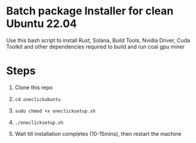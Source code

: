 # Batch package Installer for clean Ubuntu 22.04
Use this bash script to install Rust, Solana, Build Tools, Nvidia Driver, Cuda Toolkit and other dependencies required to build and run coal gpu miner

# Steps
1. Clone this repo

2. ```cd oneclickubuntu```

3. ```sudo chmod +x oneclicksetup.sh```

4. ```./oneclicksetup.sh```

5. Wait till installation completes (10-15mins), then restart the machine
